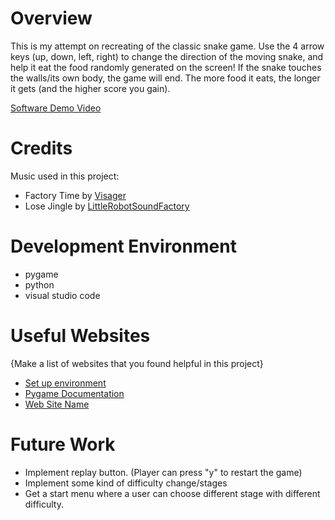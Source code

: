 # Overview

This is my attempt on recreating of the classic snake game. Use the 4 arrow keys (up, down, left, right) to change the direction of the moving snake, and help it eat the food randomly generated on the screen! If the snake touches the walls/its own body, the game will end. The more food it eats, the longer it gets (and the higher score you gain). 


[Software Demo Video](http://youtube.link.goes.here)

# Credits 

Music used in this project: 
- Factory Time by [Visager](https://freemusicarchive.org/music/Visager/Songs_From_An_Unmade_World_2)
- Lose Jingle by [LittleRobotSoundFactory](https://freesound.org/people/LittleRobotSoundFactory/)

# Development Environment

- pygame
- python
- visual studio code 

# Useful Websites

{Make a list of websites that you found helpful in this project}
* [Set up environment](https://www.pygame.org/wiki/GettingStarted)
* [Pygame Documentation](https://www.pygame.org/docs/)
* [Web Site Name](http://url.link.goes.here)

# Future Work

* Implement replay button. (Player can press "y" to restart the game) 
* Implement some kind of difficulty change/stages 
* Get a start menu where a user can choose different stage with different difficulty. 
